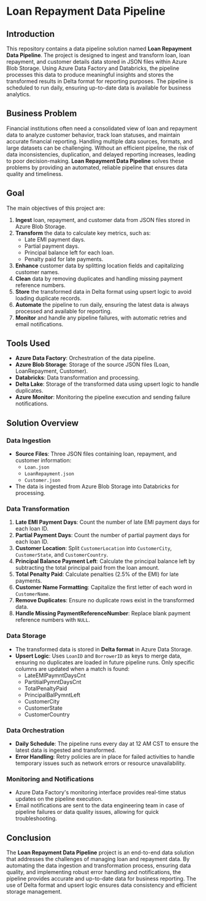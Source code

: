 

# Loan Repayment Data Pipeline

## Introduction

This repository contains a data pipeline solution named **Loan Repayment Data Pipeline**. The project is designed to ingest and transform loan, loan repayment, and customer details data stored in JSON files within Azure Blob Storage. Using Azure Data Factory and Databricks, the pipeline processes this data to produce meaningful insights and stores the transformed results in Delta format for reporting purposes. The pipeline is scheduled to run daily, ensuring up-to-date data is available for business analytics.

## Business Problem

Financial institutions often need a consolidated view of loan and repayment data to analyze customer behavior, track loan statuses, and maintain accurate financial reporting. Handling multiple data sources, formats, and large datasets can be challenging. Without an efficient pipeline, the risk of data inconsistencies, duplication, and delayed reporting increases, leading to poor decision-making. **Loan Repayment Data Pipeline** solves these problems by providing an automated, reliable pipeline that ensures data quality and timeliness.

## Goal

The main objectives of this project are:
1. **Ingest** loan, repayment, and customer data from JSON files stored in Azure Blob Storage.
2. **Transform** the data to calculate key metrics, such as:
   - Late EMI payment days.
   - Partial payment days.
   - Principal balance left for each loan.
   - Penalty paid for late payments.
3. **Enhance** customer data by splitting location fields and capitalizing customer names.
4. **Clean** data by removing duplicates and handling missing payment reference numbers.
5. **Store** the transformed data in Delta format using upsert logic to avoid loading duplicate records.
6. **Automate** the pipeline to run daily, ensuring the latest data is always processed and available for reporting.
7. **Monitor** and handle any pipeline failures, with automatic retries and email notifications.

## Tools Used

- **Azure Data Factory**: Orchestration of the data pipeline.
- **Azure Blob Storage**: Storage of the source JSON files (Loan, LoanRepayment, Customer).
- **Databricks**: Data transformation and processing.
- **Delta Lake**: Storage of the transformed data using upsert logic to handle duplicates.
- **Azure Monitor**: Monitoring the pipeline execution and sending failure notifications.

## Solution Overview

### Data Ingestion

- **Source Files**: Three JSON files containing loan, repayment, and customer information:
  - `Loan.json`
  - `LoanRepayment.json`
  - `Customer.json`
- The data is ingested from Azure Blob Storage into Databricks for processing.

### Data Transformation

1. **Late EMI Payment Days**: Count the number of late EMI payment days for each loan ID.
2. **Partial Payment Days**: Count the number of partial payment days for each loan ID.
3. **Customer Location**: Split `CustomerLocation` into `CustomerCity`, `CustomerState`, and `CustomerCountry`.
4. **Principal Balance Payment Left**: Calculate the principal balance left by subtracting the total principal paid from the loan amount.
5. **Total Penalty Paid**: Calculate penalties (2.5% of the EMI) for late payments.
6. **Customer Name Formatting**: Capitalize the first letter of each word in `CustomerName`.
7. **Remove Duplicates**: Ensure no duplicate rows exist in the transformed data.
8. **Handle Missing PaymentReferenceNumber**: Replace blank payment reference numbers with `NULL`.

### Data Storage

- The transformed data is stored in **Delta format** in Azure Data Storage.
- **Upsert Logic**: Uses `LoanID` and `BorrowerID` as keys to merge data, ensuring no duplicates are loaded in future pipeline runs. Only specific columns are updated when a match is found:
  - LateEMIPaymntDaysCnt
  - PartitialPymntDaysCnt
  - TotalPenaltyPaid
  - PrincipalBalPymntLeft
  - CustomerCity
  - CustomerState
  - CustomerCountry

### Data Orchestration

- **Daily Schedule**: The pipeline runs every day at 12 AM CST to ensure the latest data is ingested and transformed.
- **Error Handling**: Retry policies are in place for failed activities to handle temporary issues such as network errors or resource unavailability.

### Monitoring and Notifications

- Azure Data Factory's monitoring interface provides real-time status updates on the pipeline execution.
- Email notifications are sent to the data engineering team in case of pipeline failures or data quality issues, allowing for quick troubleshooting.

## Conclusion

The **Loan Repayment Data Pipeline** project is an end-to-end data solution that addresses the challenges of managing loan and repayment data. By automating the data ingestion and transformation process, ensuring data quality, and implementing robust error handling and notifications, the pipeline provides accurate and up-to-date data for business reporting. The use of Delta format and upsert logic ensures data consistency and efficient storage management.

